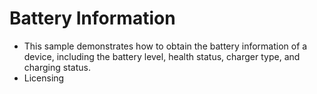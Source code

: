 # Battery Information<a name="EN-US_TOPIC_0000001127379279"></a>

-   This sample demonstrates how to obtain the battery information of a device, including the battery level, health status, charger type, and charging status.
-   Licensing
